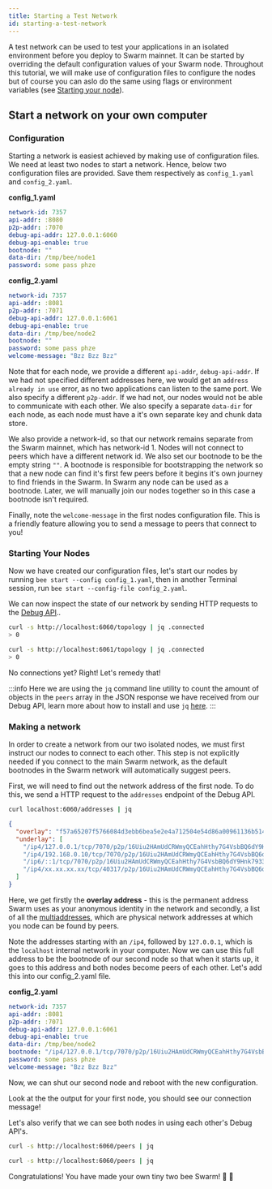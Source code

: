 ```yaml
---
title: Starting a Test Network
id: starting-a-test-network
---
```


A test network can be used to test your applications in an isolated environment before you deploy to Swarm mainnet. It can be started by overriding the default configuration values of your Swarm node. Throughout this tutorial, we will make use of configuration files to configure the nodes but of course you can aslo do the same using flags or environment variables (see [Starting your node](/bee-docs/start.html)). 

## Start a network on your own computer
### Configuration
Starting a network is easiest achieved by making use of configuration files. We need at least two nodes to start a network. Hence, below two configuration files are provided. Save them respectively as `config_1.yaml` and `config_2.yaml`.

**config_1.yaml**
```yaml
network-id: 7357
api-addr: :8080
p2p-addr: :7070
debug-api-addr: 127.0.0.1:6060
debug-api-enable: true
bootnode: ""
data-dir: /tmp/bee/node1
password: some pass phze
```

**config_2.yaml**
```yaml
network-id: 7357
api-addr: :8081
p2p-addr: :7071
debug-api-addr: 127.0.0.1:6061
debug-api-enable: true
data-dir: /tmp/bee/node2
bootnode: ""
password: some pass phze
welcome-message: "Bzz Bzz Bzz"
```

Note that for each node, we provide a different `api-addr`, `debug-api-addr`. If we had not specified different addresses here, we would get an `address already in use` error, as no two applications can listen to the same port. We also specify a different `p2p-addr`. If we had not, our nodes would not be able to communicate with each other. We also specify a separate `data-dir` for each node, as each node must have a it's own separate key and chunk data store.

We also provide a network-id, so that our network remains separate from the Swarm mainnet, which has network-id 1. Nodes will not connect to peers which have a different network id. We also set our bootnode to be the empty string `""`. A bootnode is responsible for bootstrapping the network so that a new node can find it's first few peers before it begins it's own journey to find friends in the Swarm. In Swarm any node can be used as a bootnode. Later, we will manually join our nodes together so in this case a bootnode isn't required.

Finally, note the `welcome-message` in the first nodes configuration file. This is a friendly feature allowing you to send a message to peers that connect to you!

### Starting Your Nodes
Now we have created our configuration files, let's start our nodes by running `bee start --config config_1.yaml`, then in another Terminal session, run `bee start --config-file config_2.yaml`.

We can now inspect the state of our network by sending HTTP requests to the [Debug API](/api-reference/debug-api)..


```sh
curl -s http://localhost:6060/topology | jq .connected
> 0
```

```sh
curl -s http://localhost:6061/topology | jq .connected
> 0
```

No connections yet? Right! Let's remedy that!

:::info
Here we are using the `jq` command line utility to count the amount of objects in the `peers` array in the JSON response we have received from our Debug API, learn more about how to install and use `jq` [here](https://stedolan.github.io/jq/).
:::

### Making a network
In order to create a network from our two isolated nodes, we must first instruct our nodes to connect to each other. This step is not explicitly needed if you connect to the main Swarm network, as the default bootnodes in the Swarm network will automatically suggest peers. 

First, we will need to find out the network address of the first node. To do this, we send a HTTP request to the `addresses` endpoint of the Debug API. 

```sh
curl localhost:6060/addresses | jq
```

```json
{
  "overlay": "f57a65207f5766084d3ebb6bea5e2e4a712504e54d86a00961136b514f07cdac",
  "underlay": [
    "/ip4/127.0.0.1/tcp/7070/p2p/16Uiu2HAmUdCRWmyQCEahHthy7G4VsbBQ6dY9Hnk79337NfadKJEs",
    "/ip4/192.168.0.10/tcp/7070/p2p/16Uiu2HAmUdCRWmyQCEahHthy7G4VsbBQ6dY9Hnk79337NfadKJEs",
    "/ip6/::1/tcp/7070/p2p/16Uiu2HAmUdCRWmyQCEahHthy7G4VsbBQ6dY9Hnk79337NfadKJEs",
    "/ip4/xx.xx.xx.xx/tcp/40317/p2p/16Uiu2HAmUdCRWmyQCEahHthy7G4VsbBQ6dY9Hnk79337NfadKJEs"
  ]
}
```

Here, we get firstly the **overlay address** - this is the permanent address Swarm uses as your anonymous identity in the network and secondly, a list of all the [multiaddresses](https://docs.libp2p.io/reference/glossary/#multiaddr), which are physical network addresses at which you node can be found by peers. 

Note the addresses starting with an `/ip4`, followed by `127.0.0.1`, which is the `localhost` internal network in your computer. Now we can use this full address to be the bootnode of our second node so that when it starts up, it goes to this address and both nodes become peers of each other. Let's add this into our config_2.yaml file. 

**config_2.yaml**
```yaml
network-id: 7357
api-addr: :8081
p2p-addr: :7071
debug-api-addr: 127.0.0.1:6061
debug-api-enable: true
data-dir: /tmp/bee/node2
bootnode: "/ip4/127.0.0.1/tcp/7070/p2p/16Uiu2HAmUdCRWmyQCEahHthy7G4VsbBQ6dY9Hnk79337NfadKJEs"
password: some pass phze
welcome-message: "Bzz Bzz Bzz"
```

Now, we can shut our second node and reboot with the new configuration.

Look at the the output for your first node, you should see our connection message!

Let's also verify that we can see both nodes in using each other's Debug API's.

```sh
curl -s http://localhost:6060/peers | jq
```

```sh
curl -s http://localhost:6060/peers | jq
```

Congratulations! You have made your own tiny two bee Swarm! 🐝 🐝